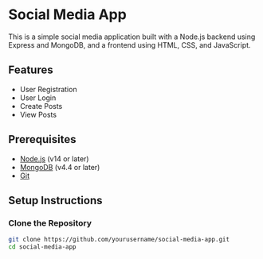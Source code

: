 # Social Media App

This is a simple social media application built with a Node.js backend using Express and MongoDB, and a frontend using HTML, CSS, and JavaScript.

## Features

- User Registration
- User Login
- Create Posts
- View Posts

## Prerequisites

- [Node.js](https://nodejs.org/) (v14 or later)
- [MongoDB](https://www.mongodb.com/) (v4.4 or later)
- [Git](https://git-scm.com/)

## Setup Instructions

### Clone the Repository

```bash
git clone https://github.com/yourusername/social-media-app.git
cd social-media-app
```
